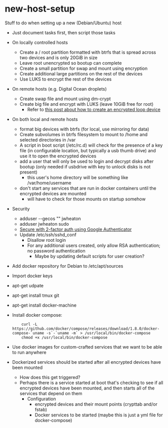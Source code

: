 # new-host-setup
Stuff to do when setting up a new (Debian/Ubuntu) host

- Just document tasks first, then script those tasks
- On locally controlled hosts
  - Create a / root partition formatted with btrfs that is spread across two devices and is only 20GiB in size
  - Leave root unencrypted so bootup can complete
  - Create a small partition for swap and mount using encryption
  - Create additional large partitions on the rest of the devices
  - Use LUKS to encrypt the rest of the devices
- On remote hosts (e.g. Digital Ocean droplets)
  - Create swap file and mount using dm-crypt
  - Create big file and encrypt with LUKS (leave 10GiB free for root)
    - Refer to [this post about how to create an encrypted loop device][1]
- On both local and remote hosts
  - format big devices with btrfs (for local, use mirroring for data)
  - Create subvolumes in btrfs filesystem to mount to /home and selected directories in /var
  - A script in boot script (/etc/rc.d) will check for the presence of a key file (in configurable location, but typically a usb thumb drive) and use it to open the encrypted devices
  - add a user that will only be used to login and decrypt disks after bootup (only needed if usbdrive with key to unlock disks is not present)
    - this user's home directory will be something like /var/home/username
  - don't start any services that are run in docker containers until the encrypted devices are mounted
    - will have to check for those mounts on startup somehow

- Security
  - adduser --gecos "" jwheaton
  - adduser jwheaton sudo
  - [Secure with 2-factor auth using Google Authenticator][2]
  - Update /etc/ssh/sshd_conf
    - Disallow root login
    - For any additional users created, only allow RSA authentication; no password authentication
      - Maybe by updating default scripts for user creation?
- Add docker repository for Debian to /etc/apt/sources
- Import docker keys
- apt-get udpate
- apt-get install tmux git
- apt-get install docker-machine
- Install docker compose:

          curl -L https://github.com/docker/compose/releases/download/1.8.0/docker-compose-`uname -s`-`uname -m` > /usr/local/bin/docker-compose
          chmod +x /usr/local/bin/docker-compose

- Use docker images for custom-crafted services that we want to be able to run anywhere
- Dockerized services should be started after all encrypted devices have been mounted
  - How does this get triggered?
  - Perhaps there is a service started at boot that's checking to see if all encrypted devices have been mounted, and then starts all of the services that depend on them
    - Configuration
      - encrypted devices and their mount points (crypttab and/or fstab)
      - Docker services to be started (maybe this is just a yml file for docker-compose)

[1]: https://www.digitalocean.com/community/tutorials/how-to-use-dm-crypt-to-create-an-encrypted-volume-on-an-ubuntu-vps
[2]: http://www.howtogeek.com/121650/how-to-secure-ssh-with-google-authenticators-two-factor-authentication/
